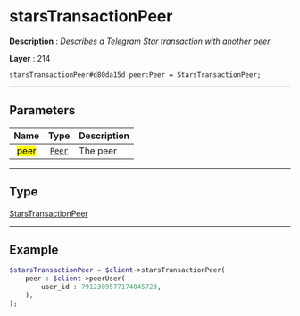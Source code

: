 # starsTransactionPeer

**Description** : *Describes a Telegram Star transaction with another peer*

**Layer** : 214

```tl
starsTransactionPeer#d80da15d peer:Peer = StarsTransactionPeer;
```

---

## Parameters

| Name | Type | Description |
| :---: | :---: | :--- |
| <mark>peer</mark> | [`Peer`](type/Peer) | The peer |

---

## Type

[StarsTransactionPeer](type/StarsTransactionPeer)

---

## Example

```php
$starsTransactionPeer = $client->starsTransactionPeer(
	peer : $client->peerUser(
		user_id : 7912389577174045723,
	),
);
```